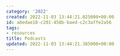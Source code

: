 ```yaml
---
category: '2022'
created: 2022-11-03 13:44:21.025000+00:00
id: a8edae18-c201-458b-baed-c2c3affe2a56
tags:
- resources
title: Podcasts
updated: 2022-11-03 13:44:21.385000+00:00
---
```

   
